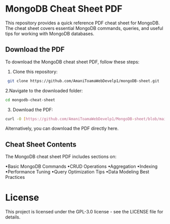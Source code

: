 # MongoDB Cheat Sheet PDF

This repository provides a quick reference PDF cheat sheet for MongoDB. The cheat sheet covers essential MongoDB commands, queries, and useful tips for working with MongoDB databases.

## Download the PDF

To download the MongoDB cheat sheet PDF, follow these steps:

1. Clone this repository:
```bash
 git clone https://github.com/AmaniToamaWebDevelp1/mongoDB-sheet.git
```

2.Navigate to the downloaded folder:

```bash
cd mongodb-cheat-sheet
```
3. Download the PDF:

```bash
curl -O [https://github.com/AmaniToamaWebDevelp1/MongoDB-sheet/blob/main/MongoDB-sheet_MongoDB%20cheatsheet.pdf%20at%20main%20%C2%B7%20AmaniToamaWebDevelp1_MongoDB-sheet](https://github.com/AmaniToamaWebDevelp1/MongoDB-sheet/blob/main/MongoDB%20cheatsheet.pdf)
```
Alternatively, you can download the PDF directly here.

## Cheat Sheet Contents
The MongoDB cheat sheet PDF includes sections on:

•Basic MongoDB Commands
•CRUD Operations
•Aggregation
•Indexing
•Performance Tuning
•Query Optimization Tips
•Data Modeling Best Practices


# License
This project is licensed under the GPL-3.0 license - see the LICENSE file for details.
